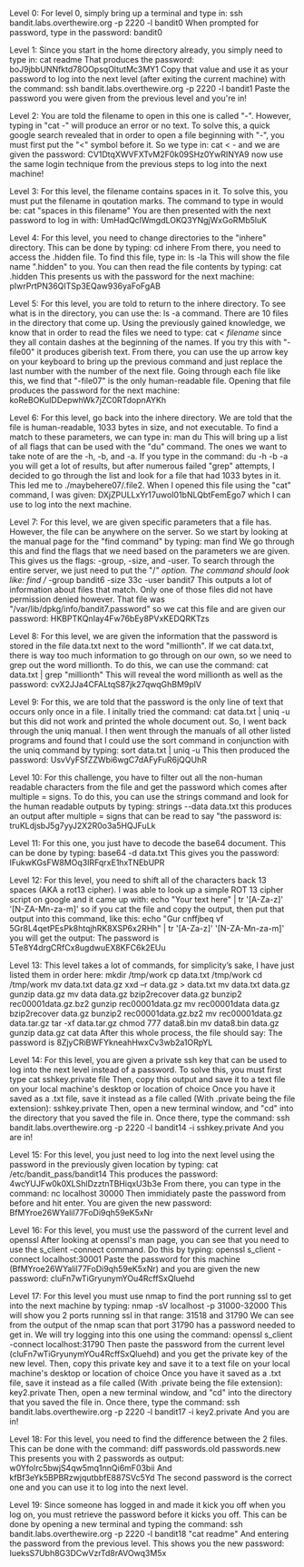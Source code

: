 Level 0:
  For level 0, simply bring up a terminal and type in: 
    ssh bandit.labs.overthewire.org -p 2220 -l bandit0
  When prompted for password, type in the password:
    bandit0
    
Level 1:
  Since you start in the home directory already, you simply need to type in:
    cat readme
  That produces the password:
    boJ9jbbUNNfktd78OOpsqOltutMc3MY1
  Copy that value and use it as your password to log into the next level (after exiting the current machine) with the command:
    ssh bandit.labs.overthewire.org -p 2220 -l bandit1
  Paste the password you were given from the previous level and you're in!
  
Level 2:
    You are told the filename to open in this one is called "-". However, typing in "cat -" will produce an error or no text.
    To solve this, a quick google search revealed that in order to open a file beginning with "-", you must first put the "<" symbol
    before it. So we type in:
      cat < -
    and we are given the password:
      CV1DtqXWVFXTvM2F0k09SHz0YwRINYA9
    now use the same login technique from the previous steps to log into the next machine!
    
Level 3:
    For this level, the filename contains spaces in it. To solve this, you must put the filename in qoutation marks. The command to
    type in would be:
      cat "spaces in this filename"
     You are then presented with the next password to log in with:
      UmHadQclWmgdLOKQ3YNgjWxGoRMb5luK
   
Level 4:
    For this level, you need to change directories to the "inhere" directory. This can be done by typing:
      cd inhere
    From there, you need to access the .hidden file. To find this file, type in: 
      ls -la
    This will show the file name ".hidden" to you. You can then read the file contents by typing:
      cat .hidden
    This presents us with the password for the next machine:
      pIwrPrtPN36QITSp3EQaw936yaFoFgAB
 
 Level 5:
    For this level, you are told to return to the inhere directory. To see what is in the directory, you can use the:
        ls -a
    command. There are 10 files in the directory that come up. Using the previously gained knowledge, we know that in order to
    read the files we need to type:
        cat < *filename* 
    since they all contain dashes at the beginning of the names. If you try this with "-file00" it produces giberish text.
    From there, you can use the up arrow key on your keyboard to bring up the previous command and just replace the last number with
    the number of the next file. Going through each file like this, we find that "-file07" is the only human-readable file. Opening
    that file produces the password for the next machine:
        koReBOKuIDDepwhWk7jZC0RTdopnAYKh
 
 Level 6:
    For this level, go back into the inhere directory. We are told that the file is human-readable, 1033 bytes in size, and not
    executable. To find a match to these parameters, we can type in:
        man du
    This will bring up a list of all flags that can be used with the "du" command. The ones we want to take note of are the -h, -b,
    and -a. If you type in the command:
        du -h -b -a
    you will get a lot of results, but after numerous failed "grep" attempts, I decided to go through the list and look for a file
    that had 1033 bytes in it. This led me to ./maybehere07/.file2. When I opened this file using the "cat" command, I was given:
          DXjZPULLxYr17uwoI01bNLQbtFemEgo7
    which I can use to log into the next machine.

Level 7:
    For this level, we are given specific parameters that a file has. However, the file can be anywhere on the server. So we 
    start by looking at the manual page for the "find command" by typing:
        man find
    We go through this and find the flags that we need based on the parameters we are given. This gives us the flags: -group,
    -size, and -user. To search through the entire server, we just need to put the "/*" option. The command should look like:
        find /* -group bandit6 -size 33c -user bandit7
    This outputs a lot of information about files that match. Only one of those files did not have permission denied however. That
    file was "/var/lib/dpkg/info/bandit7.password" so we cat this file and are given our password:
        HKBPTKQnIay4Fw76bEy8PVxKEDQRKTzs

Level 8:
    For this level, we are given the information that the password is stored in the file data.txt next to the word "millionth".
    If we cat data.txt, there is way too much information to go through on our own, so we need to grep out the word millionth.
    To do this, we can use the command:
        cat data.txt | grep "millionth"
    This will reveal the word millionth as well as the password:
        cvX2JJa4CFALtqS87jk27qwqGhBM9plV

Level 9:
    For this, we are told that the password is the only line of text that occurs only once in a file. I initally tried the 
    command:
        cat data.txt | uniq -u
    but this did not work and printed the whole document out. So, I went back through the uniq manual. I then went through the 
    manuals of all other listed programs and found that I could use the sort command in conjunction with the uniq command by typing:
        sort data.txt | uniq -u
    This then produced the password:
        UsvVyFSfZZWbi6wgC7dAFyFuR6jQQUhR

Level 10:
    For this challenge, you have to filter out all the non-human readable characters from the file and get the password which 
    comes after multiple = signs. To do this, you can use the strings command and look for the human readable outputs by typing:
        strings --data data.txt
    this produces an output after multiple = signs that can be read to say "the password is:
        truKLdjsbJ5g7yyJ2X2R0o3a5HQJFuLk

Level 11:
    For this one, you just have to decode the base64 document. This can be done by typing:
        base64 -d data.txt
    This gives you the password:
        IFukwKGsFW8MOq3IRFqrxE1hxTNEbUPR

Level 12:
    For this level, you need to shift all of the characters back 13 spaces (AKA a rot13 cipher). I was able to look up a simple ROT
    13 cipher script on google and it came up with:
        echo "Your text here" | tr '[A-Za-z]' '[N-ZA-Mn-za-m]'
    so if you cat the file and copy the output, then put that output into this command, like this:
        echo "Gur cnffjbeq vf 5Gr8L4qetPEsPk8htqjhRK8XSP6x2RHh" | tr '[A-Za-z]' '[N-ZA-Mn-za-m]'
    you will get the output:
        The password is 5Te8Y4drgCRfCx8ugdwuEX8KFC6k2EUu

Level 13:
    This level takes a lot of commands, for simplicity’s sake, I have just listed them in order here:
        mkdir /tmp/work
        cp data.txt /tmp/work
        cd /tmp/work
        mv data.txt data.gz
        xxd –r data.gz > data.txt
        mv data.txt data.gz
        gunzip data.gz
        mv data data.gz
        bzip2recover data.gz
        bunzip2 rec00001data.gz.bz2
        gunzip rec00001data.gz
        mv rec00001data data.gz
        bzip2recover data.gz
        bunzip2 rec00001data.gz.bz2
        mv rec00001data.gz data.tar.gz
        tar -xf data.tar.gz
        chmod 777 data8.bin
        mv data8.bin data.gz
        gunzip data.gz
        cat data
    After this whole process, the file should say:
       The password is 8ZjyCRiBWFYkneahHwxCv3wb2a1ORpYL

Level 14:
    For this level, you are given a private ssh key that can be used to log into the next level instead of a password.
    To solve this, you must first type 
        cat sshkey.private file
    Then, copy this output and save it to a text file on your local machine's desktop or location of choice
    Once you have it saved as a .txt file, save it instead as a file called (With .private being the file extension):
        sshkey.private
    Then, open a new terminal window, and "cd" into the directory that you saved the file in.
    Once there, type the command:
        ssh bandit.labs.overthewire.org -p 2220 -l bandit14 -i sshkey.private
    And you are in! 
    
Level 15:
    For this level, you just need to log into the next level using the password in the previously given location by typing:
        cat /etc/bandit_pass/bandit14
    This produces the password:
        4wcYUJFw0k0XLShlDzztnTBHiqxU3b3e
    From there, you can type in the command:
        nc localhost 30000
    Then immidiately paste the password from before and hit enter.
    You are given the new password:
        BfMYroe26WYalil77FoDi9qh59eK5xNr

Level 16:
    For this level, you must use the password of the current level and openssl
    After looking at openssl's man page, you can see that you need to use the s_client -connect command. Do this by typing:
        openssl s_client -connect localhost:30001
    Paste the password for this machine (BfMYroe26WYalil77FoDi9qh59eK5xNr) and you are given the new password:
        cluFn7wTiGryunymYOu4RcffSxQluehd

Level 17:
    For this level you must use nmap to find the port running ssl to get into the next machine by typing:
        nmap -sV localhost -p 31000-32000
    This will show you 2 ports running ssl in that range: 31518 and 31790
    We can see from the output of the nmap scan that port 31790 has a password needed to get in. We will try logging into this one using the command:
        openssl s_client -connect localhost:31790
    Then paste the password from the current level (cluFn7wTiGryunymYOu4RcffSxQluehd) and you get the private key of the new level.
    Then, copy this private key and save it to a text file on your local machine's desktop or location of choice
    Once you have it saved as a .txt file, save it instead as a file called (With .private being the file extension):
        key2.private
    Then, open a new terminal window, and "cd" into the directory that you saved the file in.
    Once there, type the command:
        ssh bandit.labs.overthewire.org -p 2220 -l bandit17 -i key2.private
    And you are in!

Level 18:
    For this level, you need to find the difference between the 2 files. This can be done with the command:
        diff passwords.old passwords.new
    This presents you with 2 passwords as output: 
        w0Yfolrc5bwjS4qw5mq1nnQi6mF03bii
                      And
        kfBf3eYk5BPBRzwjqutbbfE887SVc5Yd
    The second password is the correct one and you can use it to log into the next level.

Level 19:
    Since someone has logged in and made it kick you off when you log on, you must retrieve the password before it kicks you off. This can be done by opening a new terminal and typing the command:
        ssh bandit.labs.overthewire.org -p 2220 -l bandit18 "cat readme"
    And entering the password from the previous level. This shows you the new password:
        IueksS7Ubh8G3DCwVzrTd8rAVOwq3M5x


